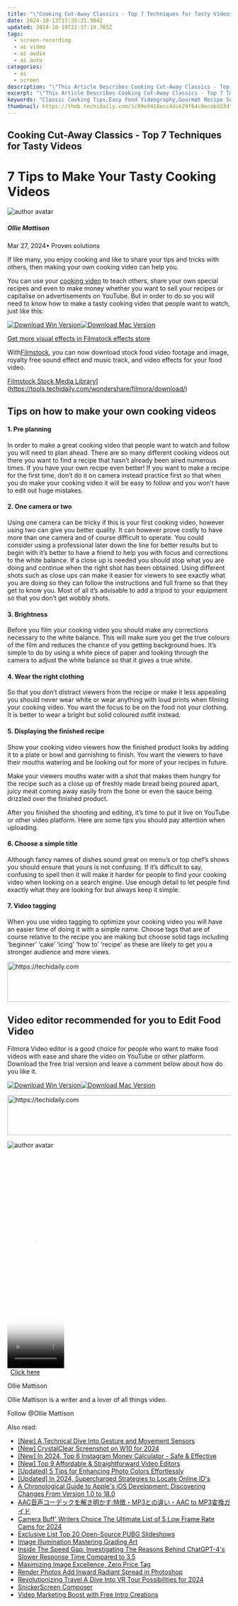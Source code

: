 ```yaml
---
title: "\"Cooking Cut-Away Classics - Top 7 Techniques for Tasty Videos for 2024\""
date: 2024-10-13T17:35:21.504Z
updated: 2024-10-19T22:37:19.783Z
tags: 
  - screen-recording
  - ai video
  - ai audio
  - ai auto
categories: 
  - ai
  - screen
description: "\"This Article Describes Cooking Cut-Away Classics - Top 7 Techniques for Tasty Videos for 2024\""
excerpt: "\"This Article Describes Cooking Cut-Away Classics - Top 7 Techniques for Tasty Videos for 2024\""
keywords: "Classic Cooking Tips,Easy Food Videography,Gourmet Recipe Secrets,Chef's Cut Techniques,Flavorful Video Guide,Top Kitchen Methods,Tasty Culinary Tricks"
thumbnail: https://thmb.techidaily.com/1c99e9418ecc4dc629f64c0ecebd23df13aefb6fa3c20ff530d506800c2c3a64.jpg
---
```


## Cooking Cut-Away Classics - Top 7 Techniques for Tasty Videos

# 7 Tips to Make Your Tasty Cooking Videos

![author avatar](https://images.wondershare.com/filmora/article-images/ollie-mattison.jpg)

##### Ollie Mattison

 Mar 27, 2024• Proven solutions

If like many, you enjoy cooking and like to share your tips and tricks with others, then making your own cooking video can help you.

You can use your [cooking video](https://tools.techidaily.com/wondershare/filmora/download/) to teach others, share your own special recipes and even to make money whether you want to sell your recipes or capitalise on advertisements on YouTube. But in order to do so you will need to know how to make a tasty cooking video that people want to watch, just like this:

[![Download Win Version](https://images.wondershare.com/filmora/guide/download-btn-win.jpg)](https://tools.techidaily.com/wondershare/filmora/download/)[![Download Mac Version](https://images.wondershare.com/filmora/guide/download-btn-mac.jpg)](https://tools.techidaily.com/wondershare/filmora/download/)

[Get more visual effects in Filmstock effects store](https://tools.techidaily.com/wondershare/filmora/download/)

With[Filmstock](https://tools.techidaily.com/wondershare/filmora/download/), you can now download stock food video footage and image, royalty free sound effect and music track, and video effects for your food video.

[Filmstock Stock Media Library](https://images.wondershare.com/filmora/article-images/Filmstock-stock-media-library-banner.jpg)](https://tools.techidaily.com/wondershare/filmora/download/)

## Tips on how to make your own cooking videos

#### 1\.  Pre planning

In order to make a great cooking video that people want to watch and follow you will need to plan ahead. There are so many different cooking videos out there you want to find a recipe that hasn’t already been aired numerous times. If you have your own recipe even better! If you want to make a recipe for the first time, don’t do it on camera instead practice first so that when you do make your cooking video it will be easy to follow and you won’t have to edit out huge mistakes.

#### 2\.  One camera or two

Using one camera can be tricky if this is your first cooking video, however using two can give you better quality. It can however prove costly to have more than one camera and of course difficult to operate. You could consider using a professional later down the line for better results but to begin with it’s better to have a friend to help you with focus and corrections to the white balance. If a close up is needed you should stop what you are doing and continue when the right shot has been obtained. Using different shots such as close ups can make it easier for viewers to see exactly what you are doing so they can follow the instructions and full frame so that they get to know you. Most of all it’s advisable to add a tripod to your equipment so that you don’t get wobbly shots.

#### 3\.  Brightness

Before you film your cooking video you should make any corrections necessary to the white balance. This will make sure you get the true colours of the film and reduces the chance of you getting background hues. It’s simple to do by using a white piece of paper and looking through the camera to adjust the white balance so that it gives a true white.

#### 4. Wear the right clothing

So that you don’t distract viewers from the recipe or make it less appealing you should never wear white or wear anything with loud prints when filming your cooking video. You want the focus to be on the food not your clothing. It is better to wear a bright but solid coloured outfit instead.

#### 5\.  Displaying the finished recipe

Show your cooking video viewers how the finished product looks by adding it to a plate or bowl and garnishing to finish. You want the viewers to have their mouths watering and be looking out for more of your recipes in future.

Make your viewers mouths water with a shot that makes them hungry for the recipe such as a close up of freshly made bread being poured apart, juicy meat coming away easily from the bone or even the sauce being drizzled over the finished product.

After you finished the shooting and editing, it’s time to put it live on YouTube or other video platform. Here are some tips you should pay attention when uploading.

#### 6. Choose a simple title

Although fancy names of dishes sound great on menu’s or top chef’s shows you should ensure that yours is not confusing. If it’s difficult to say, confusing to spell then it will make it harder for people to find your cooking video when looking on a search engine. Use enough detail to let people find exactly what they are looking for but always keep it simple.

#### 7. Video tagging

When you use video tagging to optimize your cooking video you will have an easier time of doing it with a simple name. Choose tags that are of course relative to the recipe you are making but choose solid tags including ‘beginner’ ‘cake’ ‘icing’ ‘how to’ ‘recipe’ as these are likely to get you a stronger audience and more views.

<!-- affiliate ads begin -->
<a href="https://appsumo.8odi.net/c/5597632/2123728/7443" target="_top" id="2123728">
  <img src="//a.impactradius-go.com/display-ad/7443-2123728" border="0" alt="https://techidaily.com" width="728" height="90"/>
</a>
<img height="0" width="0" src="https://appsumo.8odi.net/i/5597632/2123728/7443" style="position:absolute;visibility:hidden;" border="0" />
<!-- affiliate ads end -->

## Video editor recommended for you to Edit Food Video

Filmora Video editor is a good choice for people who want to make food videos with ease and share the video on YouTube or other platform. Download the free trial version and leave a comment below about how do you like it.

[![Download Win Version](https://images.wondershare.com/filmora/guide/download-btn-win.jpg)](https://tools.techidaily.com/wondershare/filmora/download/)[![Download Mac Version](https://images.wondershare.com/filmora/guide/download-btn-mac.jpg)](https://tools.techidaily.com/wondershare/filmora/download/)

<!-- affiliate ads begin -->
<a href="https://appsumo.8odi.net/c/5597632/2094483/7443" target="_top" id="2094483">
  <img src="//a.impactradius-go.com/display-ad/7443-2094483" border="0" alt="https://techidaily.com" width="728" height="90"/>
</a>
<img height="0" width="0" src="https://appsumo.8odi.net/i/5597632/2094483/7443" style="position:absolute;visibility:hidden;" border="0" />
<!-- affiliate ads end -->

![author avatar](https://images.wondershare.com/filmora/article-images/ollie-mattison.jpg)

<!-- affiliate ads begin -->
<span id="1977006">
					<video width="128" height="480" style="cursor:pointer"
           poster="//a.impactradius-go.com/display-clicktoplayimage/1977006.png"
           onclick="if(!this.playClicked){this.play();this.setAttribute('controls',true);this.playClicked=true;}">
	   <source src="//a.impactradius-go.com/display-ad/22993-1977006">
	   <img src="//a.impactradius-go.com/display-clicktoplayimage/1977006.png" style="border: none; height: 100%; width: 100%; object-fit: contain">
	</video>
	<div style="width:80px;text-align:center"><a href="javascript:window.open(decodeURIComponent('https%3A%2F%2Fhomestyler.sjv.io%2Fc%2F5597632%2F1977006%2F22993'), '_blank');void(0);">Click here</a></div>
</span>
<img height="0" width="0" src="https://imp.pxf.io/i/5597632/1977006/22993" style="position:absolute;visibility:hidden;" border="0" />
<!-- affiliate ads end -->

Ollie Mattison

Ollie Mattison is a writer and a lover of all things video.

Follow @Ollie Mattison

<ins class="adsbygoogle"
      style="display:block"
      data-ad-client="ca-pub-7571918770474297"
      data-ad-slot="8358498916"
      data-ad-format="auto"
      data-full-width-responsive="true"></ins>

<span class="atpl-alsoreadstyle">Also read:</span>
<div><ul>
<li><a href="https://extra-hints.techidaily.com/new-a-technical-dive-into-gesture-and-movement-sensors/"><u>[New] A Technical Dive Into Gesture and Movement Sensors</u></a></li>
<li><a href="https://video-capture.techidaily.com/new-crystalclear-screenshot-on-w10-for-2024/"><u>[New] CrystalClear Screenshot on W10 for 2024</u></a></li>
<li><a href="https://instagram-videos.techidaily.com/new-in-2024-top-6-instagram-money-calculator-safe-and-effective/"><u>[New] In 2024, Top 6 Instagram Money Calculator - Safe & Effective</u></a></li>
<li><a href="https://facebook-video-footage.techidaily.com/new-top-9-affordable-and-straightforward-video-editors/"><u>[New] Top 9 Affordable & Straightforward Video Editors</u></a></li>
<li><a href="https://extra-hints.techidaily.com/updated-5-tips-for-enhancing-photo-colors-effortlessly/"><u>[Updated] 5 Tips for Enhancing Photo Colors Effortlessly</u></a></li>
<li><a href="https://facebook-videos.techidaily.com/updated-in-2024-supercharged-strategies-to-locate-online-ids/"><u>[Updated] In 2024, Supercharged Strategies to Locate Online ID's</u></a></li>
<li><a href="https://technical-tips.techidaily.com/a-chronological-guide-to-apples-ios-development-discovering-changes-from-version-10-to-180/"><u>A Chronological Guide to Apple's iOS Development: Discovering Changes From Version 1.0 to 18.0</u></a></li>
<li><a href="https://eaxpv-info.techidaily.com/aacmp3aac-to-mp3/"><u>AAC音声コーデックを解き明かす:特徴・MP3との違い・AAC to MP3変換ガイド</u></a></li>
<li><a href="https://extra-hints.techidaily.com/camera-buff-writers-choice-the-ultimate-list-of-5-low-frame-rate-cams-for-2024/"><u>Camera Buff' Writers Choice The Ultimate List of 5 Low Frame Rate Cams for 2024</u></a></li>
<li><a href="https://extra-hints.techidaily.com/exclusive-list-top-20-open-source-pubg-slideshows/"><u>Exclusive List Top 20 Open-Source PUBG Slideshows</u></a></li>
<li><a href="https://extra-hints.techidaily.com/image-illumination-mastering-grading-art/"><u>Image Illumination Mastering Grading Art</u></a></li>
<li><a href="https://tech-hub.techidaily.com/inside-the-speed-gap-investigating-the-reasons-behind-chatgpt-4s-slower-response-time-compared-to-35/"><u>Inside The Speed Gap: Investigating The Reasons Behind ChatGPT-4's Slower Response Time Compared to 3.5</u></a></li>
<li><a href="https://extra-hints.techidaily.com/maximizing-image-excellence-zero-price-tag/"><u>Maximizing Image Excellence, Zero Price Tag</u></a></li>
<li><a href="https://extra-resources.techidaily.com/render-photos-add-inward-radiant-spread-in-photoshop/"><u>Render Photos Add Inward Radiant Spread in Photoshop</u></a></li>
<li><a href="https://extra-approaches.techidaily.com/revolutionizing-travel-a-dive-into-vr-tour-possibilities-for-2024/"><u>Revolutionizing Travel A Dive Into VR Tour Possibilities for 2024</u></a></li>
<li><a href="https://extra-hints.techidaily.com/snickerscreen-composer/"><u>SnickerScreen Composer</u></a></li>
<li><a href="https://extra-hints.techidaily.com/video-marketing-boost-with-free-intro-creations/"><u>Video Marketing Boost with Free Intro Creations</u></a></li>
</ul></div>

